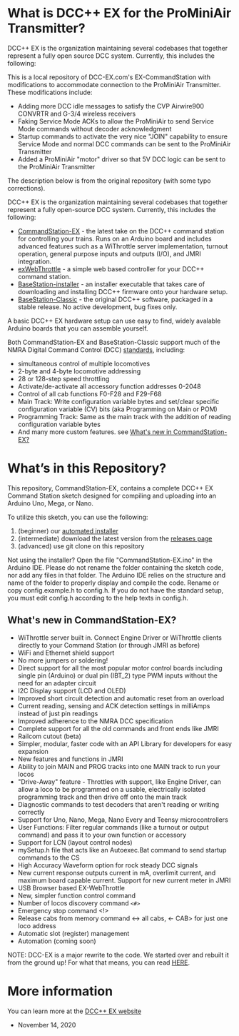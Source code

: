 # What is DCC++ EX for the ProMiniAir Transmitter?
DCC++ EX is the organization maintaining several codebases that together represent a fully open source DCC system. Currently, this includes the following:

This is a local repository of DCC-EX.com's EX-CommandStation with modifications to accommodate connection to
the ProMiniAir Transmitter. These modifications include: 
* Adding more DCC idle messages to satisfy the CVP Airwire900 CONVRTR and G-3/4 wireless receivers
* Faking Service Mode ACKs to allow the ProMiniAir to send Service Mode commands without decoder acknowledgment
* Startup commands to activate the very nice "JOIN" capability to ensure Service Mode and normal DCC commands can be sent
  to the ProMiniAir Transmitter
* Added a ProMiniAir "motor" driver so that 5V DCC logic can be sent to the ProMiniAir Transmitter

The description below is from the original repository (with some typo corrections).

DCC++ EX is the organization maintaining several codebases that together represent a fully open-source DCC system. Currently, this includes the following:

* [CommandStation-EX](https://github.com/DCC-EX/CommandStation-EX/releases) - the latest take on the DCC++ command station for controlling your trains. Runs on an Arduino board and includes advanced features such as a WiThrottle server implementation, turnout operation, general purpose inputs and outputs (I/O), and JMRI integration.
* [exWebThrottle](https://github.com/DCC-EX/exWebThrottle) - a simple web based controller for your DCC++ command station.
* [BaseStation-installer](https://github.com/DCC-EX/BaseStation-Installer) - an installer executable that takes care of downloading and installing DCC++ firmware onto your hardware setup.
* [BaseStation-Classic](https://github.com/DCC-EX/BaseStation-Classic) - the original DCC++ software, packaged in a stable release. No active development, bug fixes only.

A basic DCC++ EX hardware setup can use easy to find, widely avalable Arduino boards that you can assemble yourself.

Both CommandStation-EX and BaseStation-Classic support much of the NMRA Digital Command Control (DCC) [standards](http://www.nmra.org/dcc-working-group "NMRA DCC Working Group"), including:

* simultaneous control of multiple locomotives
* 2-byte and 4-byte locomotive addressing
* 28 or 128-step speed throttling
* Activate/de-activate all accessory function addresses 0-2048
* Control of all cab functions F0-F28 and F29-F68
* Main Track: Write configuration variable bytes and set/clear specific configuration variable (CV) bits (aka Programming on Main or POM)
* Programming Track: Same as the main track with the addition of reading configuration variable bytes
* And many more custom features. see [What's new in CommandStation-EX?](#whats-new-in-commandstation-ex)


# What’s in this Repository?

This repository, CommandStation-EX, contains a complete DCC++ EX Command Station sketch designed for compiling and uploading into an Arduino Uno, Mega, or Nano.

To utilize this sketch, you can use the following: 

1. (beginner) our [automated installer](https://github.com/DCC-EX/BaseStation-Installer)
2. (intermediate) download the latest version from the [releases page](https://github.com/DCC-EX/CommandStation-EX/releases)
3. (advanced) use git clone on this repository 

Not using the installer? Open the file "CommandStation-EX.ino" in the
Arduino IDE. Please do not rename the folder containing the sketch
code, nor add any files in that folder. The Arduino IDE relies on the
structure and name of the folder to properly display and compile the
code. Rename or copy config.example.h to config.h. If you do not have 
the standard setup, you must edit config.h according to the help texts 
in config.h.

## What's new in CommandStation-EX?

* WiThrottle server built in. Connect Engine Driver or WiThrottle clients directly to your Command Station (or through JMRI as before)
* WiFi and Ethernet shield support
* No more jumpers or soldering!
* Direct support for all the most popular motor control boards including single pin (Arduino) or dual pin (IBT_2) type PWM inputs without the need for an adapter circuit
* I2C Display support (LCD and OLED)
* Improved short circuit detection and automatic reset from an overload
* Current reading, sensing and ACK detection settings in milliAmps instead of just pin readings
* Improved adherence to the NMRA DCC specification
* Complete support for all the old commands and front ends like JMRI
* Railcom cutout (beta)
* Simpler, modular, faster code with an API Library for developers for easy expansion
* New features and functions in JMRI
* Ability to join MAIN and PROG tracks into one MAIN track to run your locos
* "Drive-Away" feature - Throttles with support, like Engine Driver, can allow a loco to be programmed on a usable, electrically isolated programming track and then drive off onto the main track
* Diagnostic commands to test decoders that aren't reading or writing correctly
* Support for Uno, Nano, Mega, Nano Every and Teensy microcontrollers
* User Functions: Filter regular commands (like a turnout or output command) and pass it to your own function or accessory
* Support for LCN (layout control nodes)
* mySetup.h file that acts like an Autoexec.Bat command to send startup commands to the CS
* High Accuracy Waveform option for rock steady DCC signals
* New current response outputs current in mA, overlimit current, and maximum board capable current. Support for new current meter in JMRI
* USB Browser based EX-WebThrottle
* New, simpler function control command
* Number of locos discovery command `<#>`
* Emergency stop command <!>
* Release cabs from memory command <-> all cabs, <- CAB> for just one loco address
* Automatic slot (register) management 
* Automation (coming soon)

NOTE: DCC-EX is a major rewrite to the code. We started over and rebuilt it from the ground up! For what that means, you can read [HERE](https://dcc-ex.com/about/rewrite.html).

# More information
You can learn more at the [DCC++ EX website](https://dcc-ex.com/)

- November 14, 2020

